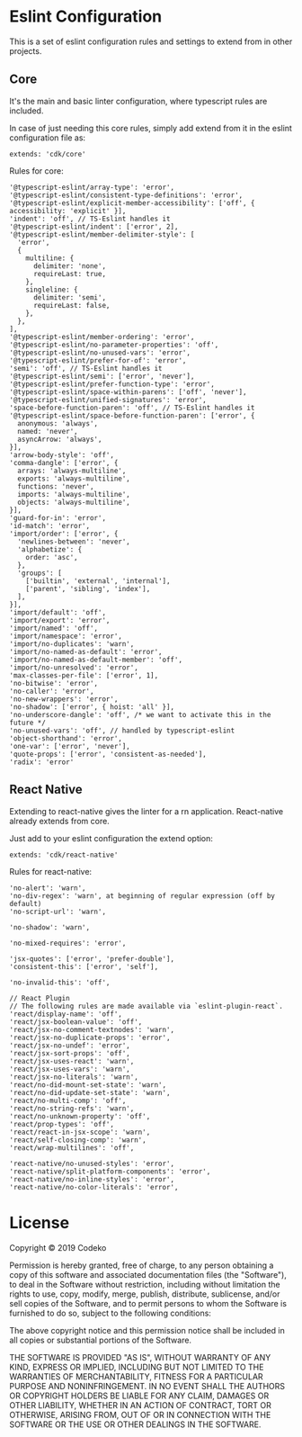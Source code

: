 # Eslint Configuration

This is a set of eslint configuration rules and settings to extend from in other projects.

## Core

It's the main and basic linter configuration, where typescript rules are included.

In case of just needing this core rules, simply add extend from it in the eslint configuration file as:

``extends: 'cdk/core'``

Rules for core:

```
'@typescript-eslint/array-type': 'error',
'@typescript-eslint/consistent-type-definitions': 'error',
'@typescript-eslint/explicit-member-accessibility': ['off', { accessibility: 'explicit' }],
'indent': 'off', // TS-Eslint handles it
'@typescript-eslint/indent': ['error', 2],
'@typescript-eslint/member-delimiter-style': [
  'error',
  {
    multiline: {
      delimiter: 'none',
      requireLast: true,
    },
    singleline: {
      delimiter: 'semi',
      requireLast: false,
    },
  },
],
'@typescript-eslint/member-ordering': 'error',
'@typescript-eslint/no-parameter-properties': 'off',
'@typescript-eslint/no-unused-vars': 'error',
'@typescript-eslint/prefer-for-of': 'error',
'semi': 'off', // TS-Eslint handles it
'@typescript-eslint/semi': ['error', 'never'],
'@typescript-eslint/prefer-function-type': 'error',
'@typescript-eslint/space-within-parens': ['off', 'never'],
'@typescript-eslint/unified-signatures': 'error',
'space-before-function-paren': 'off', // TS-Eslint handles it
'@typescript-eslint/space-before-function-paren': ['error', {
  anonymous: 'always',
  named: 'never',
  asyncArrow: 'always',
}],
'arrow-body-style': 'off',
'comma-dangle': ['error', {
  arrays: 'always-multiline',
  exports: 'always-multiline',
  functions: 'never',
  imports: 'always-multiline',
  objects: 'always-multiline',
}],
'guard-for-in': 'error',
'id-match': 'error',
'import/order': ['error', {
  'newlines-between': 'never',
  'alphabetize': {
    order: 'asc',
  },
  'groups': [
    ['builtin', 'external', 'internal'],
    ['parent', 'sibling', 'index'],
  ],
}],
'import/default': 'off',
'import/export': 'error',
'import/named': 'off',
'import/namespace': 'error',
'import/no-duplicates': 'warn',
'import/no-named-as-default': 'error',
'import/no-named-as-default-member': 'off',
'import/no-unresolved': 'error',
'max-classes-per-file': ['error', 1],
'no-bitwise': 'error',
'no-caller': 'error',
'no-new-wrappers': 'error',
'no-shadow': ['error', { hoist: 'all' }],
'no-underscore-dangle': 'off', /* we want to activate this in the future */
'no-unused-vars': 'off', // handled by typescript-eslint
'object-shorthand': 'error',
'one-var': ['error', 'never'],
'quote-props': ['error', 'consistent-as-needed'],
'radix': 'error'
```

## React Native

Extending to react-native gives the linter for a rn application.
React-native already extends from core.

Just add to your eslint configuration the extend option:

``extends: 'cdk/react-native'``

Rules for react-native:

```
'no-alert': 'warn',
'no-div-regex': 'warn', at beginning of regular expression (off by default)
'no-script-url': 'warn',

'no-shadow': 'warn',

'no-mixed-requires': 'error',

'jsx-quotes': ['error', 'prefer-double'],
'consistent-this': ['error', 'self'],

'no-invalid-this': 'off',

// React Plugin
// The following rules are made available via `eslint-plugin-react`.
'react/display-name': 'off',
'react/jsx-boolean-value': 'off',
'react/jsx-no-comment-textnodes': 'warn',
'react/jsx-no-duplicate-props': 'error',
'react/jsx-no-undef': 'error',
'react/jsx-sort-props': 'off',
'react/jsx-uses-react': 'warn',
'react/jsx-uses-vars': 'warn',
'react/jsx-no-literals': 'warn',
'react/no-did-mount-set-state': 'warn',
'react/no-did-update-set-state': 'warn',
'react/no-multi-comp': 'off',
'react/no-string-refs': 'warn',
'react/no-unknown-property': 'off',
'react/prop-types': 'off',
'react/react-in-jsx-scope': 'warn',
'react/self-closing-comp': 'warn',
'react/wrap-multilines': 'off',

'react-native/no-unused-styles': 'error',
'react-native/split-platform-components': 'error',
'react-native/no-inline-styles': 'error',
'react-native/no-color-literals': 'error',
```

# License

Copyright © 2019 Codeko

Permission is hereby granted, free of charge, to any person obtaining a copy of this software and associated documentation files (the "Software"), to deal in the Software without restriction, including without limitation the rights to use, copy, modify, merge, publish, distribute, sublicense, and/or sell copies of the Software, and to permit persons to whom the Software is furnished to do so, subject to the following conditions:

The above copyright notice and this permission notice shall be included in all copies or substantial portions of the Software.

THE SOFTWARE IS PROVIDED "AS IS", WITHOUT WARRANTY OF ANY KIND, EXPRESS OR IMPLIED, INCLUDING BUT NOT LIMITED TO THE WARRANTIES OF MERCHANTABILITY, FITNESS FOR A PARTICULAR PURPOSE AND NONINFRINGEMENT. IN NO EVENT SHALL THE AUTHORS OR COPYRIGHT HOLDERS BE LIABLE FOR ANY CLAIM, DAMAGES OR OTHER LIABILITY, WHETHER IN AN ACTION OF CONTRACT, TORT OR OTHERWISE, ARISING FROM, OUT OF OR IN CONNECTION WITH THE SOFTWARE OR THE USE OR OTHER DEALINGS IN THE SOFTWARE.
